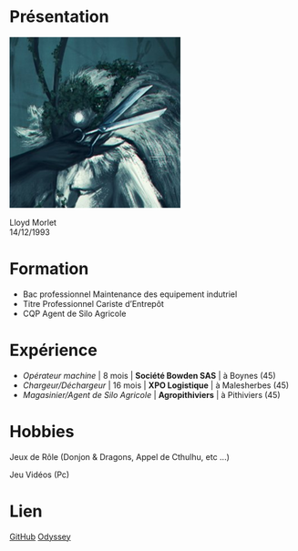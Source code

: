 # Présentation
![Photo de profil](https://github.com/Kerrath/Quest_Markdown_MiniCV/blob/main/The%20Moth%20avatar.png?raw=true "Photo de Profil")

Lloyd Morlet    
14/12/1993

# Formation
- Bac professionnel Maintenance des equipement indutriel
- Titre Professionnel Cariste d’Entrepôt
- CQP Agent de Silo Agricole 

# Expérience
- *Opérateur machine* | 8 mois | **Société Bowden SAS** | à Boynes (45)
- *Chargeur/Déchargeur* | 16 mois | **XPO Logistique** | à Malesherbes (45)
- *Magasinier/Agent de Silo Agricole* | **Agropithiviers** | à Pithiviers (45)


# Hobbies
Jeux de Rôle (Donjon & Dragons, Appel de Cthulhu, etc ...)

Jeu Vidéos (Pc)

# Lien
[GitHub](https://github.com/Kerrath)
[Odyssey](https://odyssey.wildcodeschool.com/profiles/87628)
